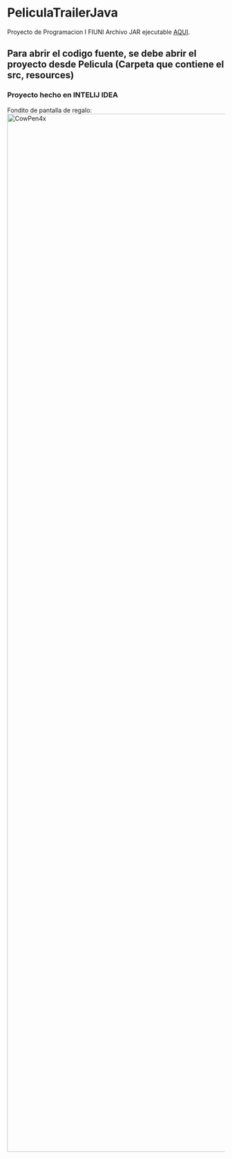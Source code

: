# PeliculaTrailerJava
Proyecto de Programacion I FIUNI 
Archivo JAR ejecutable <a href="https://github.com/istamw/PeliculaTrailerJava/releases/tag/trailer">AQUI</a>.

## Para abrir el codigo fuente, se debe abrir el proyecto desde Pelicula (Carpeta que contiene el src, resources)
### Proyecto hecho en INTELIJ IDEA

Fondito de pantalla de regalo:
<img width="3200" height="2400" alt="CowPen4x" src="https://github.com/user-attachments/assets/bcae738f-b48c-426f-8b24-082710eafc3f" />
